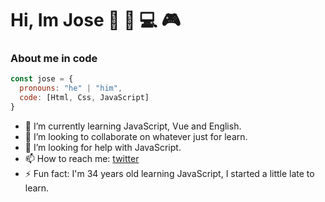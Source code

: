 # Hi, Im Jose 👋 👨‍ 💻 🎮

### About me in code

```js
const jose = {
  pronouns: "he" | "him",
  code: [Html, Css, JavaScript]
}
```
- 🌱 I’m currently learning JavaScript, Vue and English.
- 👯 I’m looking to collaborate on whatever just for learn.
- 🤔 I’m looking for help with JavaScript.
- 📫 How to reach me: [twitter](https://twitter.com/gallegocardona2)
- ⚡ Fun fact: I'm 34 years old learning JavaScript, I started a little late to learn.
